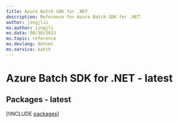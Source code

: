 ```yaml
---
title: Azure Batch SDK for .NET
description: Reference for Azure Batch SDK for .NET
author: jingjlii
ms.author: jingjli
ms.data: 08/30/2023
ms.topic: reference
ms.devlang: dotnet
ms.service: batch
---
```

# Azure Batch SDK for .NET - latest
## Packages - latest
[!INCLUDE [packages](batch-index.md)]